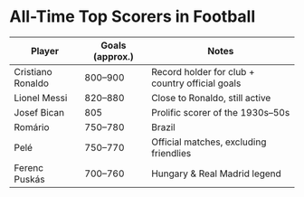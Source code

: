 # All-Time Top Scorers in Football

| Player             | Goals (approx.) | Notes |
|--------------------|-----------------|-------|
| Cristiano Ronaldo  | 800–900         | Record holder for club + country official goals |
| Lionel Messi       | 820–880         | Close to Ronaldo, still active |
| Josef Bican        | 805             | Prolific scorer of the 1930s–50s |
| Romário            | 750–780         | Brazil |
| Pelé               | 750–770         | Official matches, excluding friendlies |
| Ferenc Puskás      | 700–760         | Hungary & Real Madrid legend |
